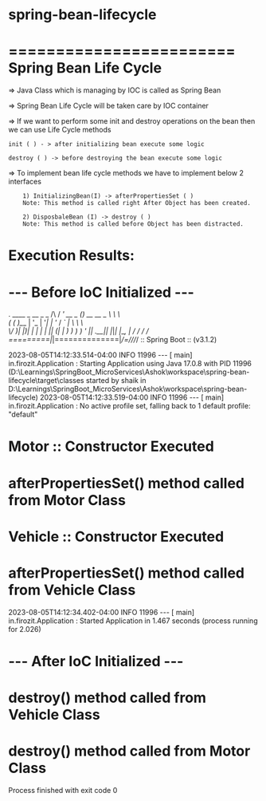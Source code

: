 # spring-bean-lifecycle

========================
Spring Bean Life Cycle 
=======================

=> Java Class which is managing by IOC is called as Spring Bean

=> Spring Bean Life Cycle will be taken care by IOC container

=> If we want to perform some init and destroy operations on the bean then we can use Life Cycle methods


	init ( ) - > after initializing bean execute some logic

	destroy ( ) -> before destroying the bean execute some logic


=> To implement bean life cycle methods we have to implement below 2 interfaces

		1) InitializingBean(I) -> afterPropertiesSet ( )
        Note: This method is called right After Object has been created.
	
		2) DisposbaleBean (I) -> destroy ( )
        Note: This method is called before Object has been distracted.

# Execution Results:

# --- Before IoC Initialized ---

  .   ____          _            __ _ _
 /\\ / ___'_ __ _ _(_)_ __  __ _ \ \ \ \
( ( )\___ | '_ | '_| | '_ \/ _` | \ \ \ \
 \\/  ___)| |_)| | | | | || (_| |  ) ) ) )
  '  |____| .__|_| |_|_| |_\__, | / / / /
 =========|_|==============|___/=/_/_/_/
 :: Spring Boot ::                (v3.1.2)

2023-08-05T14:12:33.514-04:00  INFO 11996 --- [           main] in.firozit.Application                   : Starting Application using Java 17.0.8 with PID 11996 (D:\Learnings\SpringBoot_MicroServices\Ashok\workspace\spring-bean-lifecycle\target\classes started by shaik in D:\Learnings\SpringBoot_MicroServices\Ashok\workspace\spring-bean-lifecycle)
2023-08-05T14:12:33.519-04:00  INFO 11996 --- [           main] in.firozit.Application                   : No active profile set, falling back to 1 default profile: "default"
#  Motor :: Constructor Executed
#  afterPropertiesSet() method called from Motor Class
#  Vehicle :: Constructor Executed
#  afterPropertiesSet() method called from Vehicle Class
2023-08-05T14:12:34.402-04:00  INFO 11996 --- [           main] in.firozit.Application                   : Started Application in 1.467 seconds (process running for 2.026)
#  --- After IoC Initialized ---
#  destroy() method called from Vehicle Class
#  destroy() method called from Motor Class

Process finished with exit code 0
